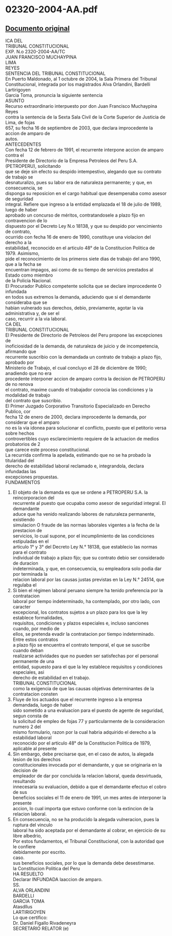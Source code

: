 
02320-2004-AA.pdf
=================
  
[Documento original](https://tc.gob.pe/jurisprudencia/2004/02320-2004-AA.pdf)  
---  
ICA DEL  
TRIBUNAL CONSTITUCIONAL  
EXP. N.o 2320-2004-AA/TC  
JUAN FRANCISCO MUCHAYPINA  
LIMA  
REYES  
SENTENCIA DEL TRIBUNAL CONSTITUCIONAL  
En Puerto Maldonado, al 1 octubre de 2004, la Sala Primera del Tribunal  
Constitucional, integrada por los magistrados Alva Orlandini, Bardelli Lartirigoyen  
Garcia Toma, pronuncia la siguiente sentencia  
ASUNTO  
Recurso extraordinario interpuesto por don Juan Francisco Muchaypina Reyes  
contra la sentencia de la Sexta Sala Civil de la Corte Superior de Justicia de Lima, de fojas  
657, su fecha 16 de septiembre de 2003, que declara improcedente la accion de amparo de  
autos.  
ANTECEDENTES  
Con fecha 12 de febrero de 1991, el recurrente interpone accion de amparo contra el  
Presidente de Directorio de la Empresa Petroleos del Peru S.A. (PETROPERU), solicitando  
que se deje sin efecto su despido intempestivo, alegando que su contrato de trabajo se  
desnaturalizo, pues su labor era de naturaleza permanente; y que, en consecuencia, se  
disponga su reposicion en el cargo habitual que desempenaba como asesor de seguridad  
integral. Refiere que ingreso a la entidad emplazada el 18 de julio de 1989, luego de haber  
aprobado un concurso de méritos, contratandosele a plazo fijo en contravencion de lo  
dispuesto por el Decreto Ley N.o 18138, y que su despido por vencimiento de contrato,  
ocurrido con fecha 16 de enero de 1990, constituye una violacion del derecho a la  
estabilidad, reconocido en el articulo 48° de la Constitucion Politica de 1979. Asimismo,  
pide el reconocimiento de los primeros siete dias de trabajo del ano 1990, que a la fecha se  
encuentran impagos, asi como de su tiempo de servicios prestados al Estado como miembro  
de la Policia Nacional.  
El Procurador Publico competente solicita que se declare improcedente O infundada  
en todos sus extremos la demanda, aduciendo que si el demandante consideraba que se  
habian vulnerado sus derechos, debio, previamente, agotar la via administrativa y, de ser el  
caso, recurrir a la via laboral.  
CA DEL  
TRIBUNAL CONSTITUCIONAL  
El Presidente de Directorio de Petroleos del Peru propone las excepciones de  
inoficiosidad de la demanda, de naturaleza de juicio y de incompetencia, afirmando que  
recurrente suscribio con la demandada un contrato de trabajo a plazo fijo, aprobado por  
Ministerio de Trabajo, el cual concluyo el 28 de diciembre de 1990; anadiendo que no era  
procedente interponer accion de amparo contra la decision de PETROPERU de no renova  
el contrato, maxime cuando el trabajador conocia las condiciones y la modalidad de trabajo  
del contrato que suscribio.  
El Primer Juzgado Corporativo Transitorio Especializado en Derecho Publico, cor  
fecha 12 de enero de 2000, declara improcedente la demanda, por considerar que el amparo  
no es la via idonea para solucionar el conflicto, puesto que el petitorio versa sobre hechos  
controvertibles cuyo esclarecimiento requiere de la actuacion de medios probatorios de 2  
que carece este proceso constitucional.  
La recurrida confirma la apelada, estimando que no se ha probado la titularidad del  
derecho de estabilidad laboral reclamado e, integrandola, declara infundadas las  
excepciones propuestas.  
FUNDAMENTOS  
1. El objeto de la demanda es que se ordene a PETROPERU S.A. la reincorporacion del  
recurrente al puesto que ocupaba como asesor de seguridad integral. El demandante  
aduce que ha venido realizando labores de naturaleza permanente, existiendo  
simulacion O fraude de las normas laborales vigentes a la fecha de la prestacion de  
servicios, lo cual supone, por el incumplimiento de las condiciones estipuladas en el  
articulo 1° y 3° del Decreto Ley N.° 18138, que establecio las normas para el contrato  
individual de trabajo a plazo fijo; que su contrato debio ser considerado de duracion  
indeterminada, y que, en consecuencia, su empleadora solo podia dar por terminada la  
relacion laboral por las causas justas previstas en la Ley N.° 24514, que regulaba el  
2. Si bien el régimen laboral peruano siempre ha tenido preferencia por la contratacion  
laboral por tiempo indeterminado, ha contemplado, por otro lado, con caracter  
excepcional, los contratos sujetos a un plazo para los que la ley establece formalidades,  
requisitos, condiciones y plazos especiales e, incluso sanciones cuando, por medio de  
ellos, se pretenda evadir la contratacion por tiempo indeterminado. Entre estos contratos  
a plazo fijo se encuentra el contrato temporal, el que se suscribe cuando deban  
realizarse actividades que no pueden ser satisfechas por el personal permanente de una  
entidad, supuesto para el que la ley establece requisitos y condiciones especiales, asi  
derecho de estabilidad en el trabajo.  
TRIBUNAL CONSTITUCIONAL  
como la exigencia de que las causas objetivas determinantes de la contratacion consten  
3. Fluye de los actuados que el recurrente ingreso a la empresa demandada, luego de haber  
sido sometido a una evaluacion para el puesto de agente de seguridad, segun consta de  
la solicitud de empleo de fojas 77 y particularmente de la consideracion numero 2 del  
mismo formulario, razon por la cual habria adquirido el derecho a la estabilidad laboral  
reconocido por el articulo 48° de la Constitucion Politica de 1979, aplicable al presente  
4. Sin embargo, debe precisarse que, en el caso de autos, la alegada lesion de los derechos  
constitucionales invocada por el demandante, y que se originaria en la decision de  
empleador de dar por concluida la relacion laboral, queda desvirtuada, resultando  
innecesaria su evaluacion, debido a que el demandante efectuo el cobro de sus  
beneficios sociales el 11 de enero de 1991, un mes antes de interponer la presente  
accion, lo cual importa que estuvo conforme con la extincion de la relacion laboral.  
5. En consecuencia, no se ha producido la alegada vulneracion, pues la ruptura del vinculo  
laboral ha sido aceptada por el demandante al cobrar, en ejercicio de su libre albedrio,  
Por estos fundamentos, el Tribunal Constitucional, con la autoridad que le confiere  
debidamente por escrito.  
caso.  
sus beneficios sociales, por lo que la demanda debe desestimarse.  
la Constitucion Politica del Peru  
HA RESUELTO  
Declarar INFUNDADA laaccion de amparo.  
SS.  
ALVA ORLANDINI  
BARDELLI  
GARCIA TOMA  
Atasdllus  
LARTIRIGOYEN  
Lo que certifico:  
Dr. Daniel Figallo Rivadeneyra  
SECRETARIO RELATOR (e)